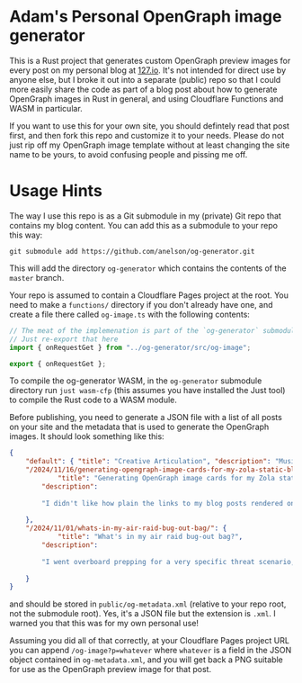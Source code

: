 # Adam's Personal OpenGraph image generator

This is a Rust project that generates custom OpenGraph preview images for every post on my personal blog at [127.io](https://127.io/).  It's not intended for direct use by anyone else, but I broke it out into a separate (public) repo so that I could more easily share the code as part of a blog post about how to generate OpenGraph images in Rust in general, and using Cloudflare Functions and WASM in particular.

If you want to use this for your own site, you should defintely read that post first, and then fork this repo and customize it to your needs.  Please do not just rip off my OpenGraph image template without at least changing the site name to be yours, to avoid confusing people and pissing me off.

# Usage Hints

The way I use this repo is as a Git submodule in my (private) Git repo that contains my blog content.  You can add this as a submodule to your repo this way:

```shell
git submodule add https://github.com/anelson/og-generator.git
```

This will add the directory `og-generator` which contains the contents of the `master` branch.

Your repo is assumed to contain a Cloudflare Pages project at the root.  You need to make a `functions/` directory if you don't already have one, and create a file there called `og-image.ts` with the following contents:

```typescript
// The meat of the implemenation is part of the `og-generator` submodule.
// Just re-export that here
import { onRequestGet } from "../og-generator/src/og-image";

export { onRequestGet };
```

To compile the og-generator WASM, in the `og-generator` submodule directory run `just wasm-cfp` (this assumes you have installed the Just tool) to compile the Rust code to a WASM module.

Before publishing, you need to generate a JSON file with a list of all posts on your site and the metadata that is used to generate the OpenGraph images.  It should look something like this:

```json
{
    "default": { "title": "Creative Articulation", "description": "Musings and misadventures of an expat enterpreneur" },
	"/2024/11/16/generating-opengraph-image-cards-for-my-zola-static-blog-with-cloudflare-functions-and-rust/": {
            "title": "Generating OpenGraph image cards for my Zola static blog with Cloudflare Functions and Rust",
	    "description":
	    
		"I didn't like how plain the links to my blog posts rendered on 𝕏 and in Slack.  So I set about implementing OpenGraph image cards for each post, the hard way, using Cloudflare Functions and Rust.\n"
	    
	},
	"/2024/11/01/whats-in-my-air-raid-bug-out-bag/": {
            "title": "What's in my air raid bug-out bag?",
	    "description":
	    
		"I went overboard prepping for a very specific threat scenario, specifically: large-scale Russian drone or missile attacks on Kyiv.  The result is this bug-out bag.\n"
	    
	}
}
```

and should be stored in `public/og-metadata.xml` (relative to your repo root, not the submodule root).  Yes, it's a JSON file but the extension is `.xml`.  I warned you that this was for my own personal use!

Assuming you did all of that correctly, at your Cloudflare Pages project URL you can append `/og-image?p=whatever` where `whatever` is a field in the JSON object contained in `og-metadata.xml`, and you will get back a PNG suitable for use as the OpenGraph preview image for that post.


